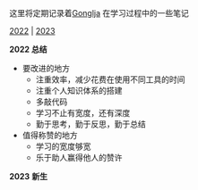 这里将定期记录着[Gonglja](https://github.com/Gonglja) 在学习过程中的一些笔记



[2022](2022/README.md) | [2023](2023/README.md)



**2022 总结**

- 要改进的地方
  - 注重效率，减少花费在使用不同工具的时间
  - 注重个人知识体系的搭建
  - 多敲代码
  - 学习不止有宽度，还有深度
  - 勤于思考，勤于反思，勤于总结
- 值得称赞的地方
  - 学习的宽度够宽
  - 乐于助人赢得他人的赞许



**2023** **新生**
